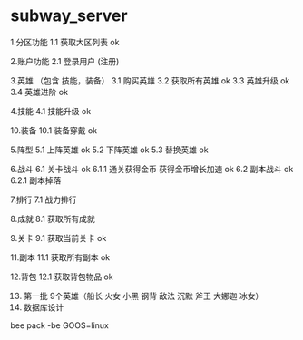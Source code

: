 # subway_server

1.分区功能
1.1 获取大区列表  ok

2.账户功能
2.1 登录用户 (注册)

3.英雄 （包含 技能，装备）
3.1 购买英雄
3.2 获取所有英雄   ok
3.3 英雄升级   ok
3.4 英雄进阶   ok

4.技能
4.1 技能升级  ok

10.装备
10.1 装备穿戴  ok

5.阵型
5.1 上阵英雄   ok
5.2 下阵英雄   ok
5.3 替换英雄   ok

6.战斗
6.1 关卡战斗   ok
6.1.1 通关获得金币 获得金币增长加速  ok
6.2 副本战斗   ok
6.2.1 副本掉落   

7.排行
7.1 战力排行

8.成就
8.1 获取所有成就

9.关卡
9.1 获取当前关卡   ok

11.副本
11.1 获取所有副本  ok

12.背包
12.1 获取背包物品  ok

13. 第一批 9个英雄（船长  火女  小黑  钢背  敌法  沉默  斧王  大娜迦   冰女）
14. 数据库设计



bee pack -be GOOS=linux